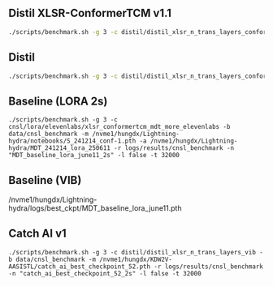 
## Distil XLSR-ConformerTCM v1.1

```bash
./scripts/benchmark.sh -g 3 -c distil/distil_xlsr_n_trans_layers_conformertcm -b data/cnsl_benchmark -m /nvme1/hungdx/KDW2V-AASISTL/runs/Distil_XLSR_5_Custom_Trans_Layer_ConformerTCM_conf-1-1/best.pth -r logs/results/cnsl_benchmark -n "Distil_XLSR_5_Custom_Trans_Layer_ConformerTCM_conf-1-1_2s" -l false -t 32000
```

## Distil 
```bash
./scripts/benchmark.sh -g 3 -c distil/distil_xlsr_n_trans_layers_conformertcm -b data/cnsl_benchmark -m /nvme1/hungdx/KDW2V-AASISTL/runs/Distil_XLSR_5_Custom_Trans_Layer_ConformerTCM_conf-1-2/best.pth -r logs/results/cnsl_benchmark -n "Distil_XLSR_5_Custom_Trans_Layer_ConformerTCM_conf-1-2_2s" -l false -t 32000
```

## Baseline (LORA 2s)
```
./scripts/benchmark.sh -g 3 -c cnsl/lora/elevenlabs/xlsr_conformertcm_mdt_more_elevenlabs -b data/cnsl_benchmark -m /nvme1/hungdx/Lightning-hydra/notebooks/S_241214_conf-1.pth -a /nvme1/hungdx/Lightning-hydra/MDT_241214_lora_250611 -r logs/results/cnsl_benchmark -n "MDT_baseline_lora_june11_2s" -l false -t 32000
```

## Baseline (VIB)

/nvme1/hungdx/Lightning-hydra/logs/best_ckpt/MDT_baseline_lora_june11.pth

## Catch AI v1
```
./scripts/benchmark.sh -g 3 -c distil/distil_xlsr_n_trans_layers_vib -b data/cnsl_benchmark -m /nvme1/hungdx/KDW2V-AASISTL/catch_ai_best_checkpoint_52.pth -r logs/results/cnsl_benchmark -n "catch_ai_best_checkpoint_52_2s" -l false -t 32000
```